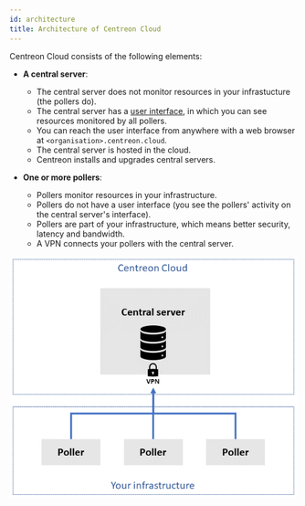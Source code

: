 ```yaml
---
id: architecture
title: Architecture of Centreon Cloud
---
```


Centreon Cloud consists of the following elements:

* **A central server**:
  * The central server does not monitor resources in your infrastucture (the pollers do).
  * The central server has a [user interface](cloud-interface), in which you can see resources monitored by all pollers.
  * You can reach the user interface from anywhere with a web browser at `<organisation>.centreon.cloud`.
  * The central server is hosted in the cloud.
  * Centreon installs and upgrades central servers.

* **One or more pollers**:
  * Pollers monitor resources in your infrastructure.
  * Pollers do not have a user interface (you see the pollers' activity on the central server's interface).
  * Pollers are part of your infrastructure, which means better security, latency and bandwidth.
  * A VPN connects your pollers with the central server.

![image](../assets/getting-started/infra3.png)

